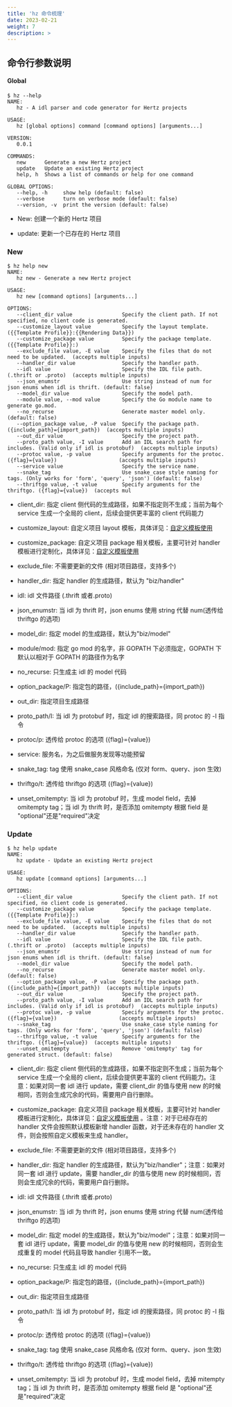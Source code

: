 ```yaml
---
title: 'hz 命令梳理'
date: 2023-02-21
weight: 7
description: >
---
```

## 命令行参数说明

#### Global

```console
$ hz --help
NAME:
   hz - A idl parser and code generator for Hertz projects

USAGE:
   hz [global options] command [command options] [arguments...]

VERSION:
   0.0.1

COMMANDS:
   new      Generate a new Hertz project
   update   Update an existing Hertz project
   help, h  Shows a list of commands or help for one command

GLOBAL OPTIONS:
   --help, -h     show help (default: false)
   --verbose      turn on verbose mode (default: false)
   --version, -v  print the version (default: false)
```

- New: 创建一个新的 Hertz 项目

<!---->

- update: 更新一个已存在的 Hertz 项目

### New

```console
$ hz help new
NAME:
   hz new - Generate a new Hertz project

USAGE:
   hz new [command options] [arguments...]

OPTIONS:
   --client_dir value                Specify the client path. If not specified, no client code is generated.
   --customize_layout value          Specify the layout template. ({{Template Profile}}:{{Rendering Data}})
   --customize_package value         Specify the package template. ({{Template Profile}}:)
   --exclude_file value, -E value    Specify the files that do not need to be updated.  (accepts multiple inputs)
   --handler_dir value               Specify the handler path.
   --idl value                       Specify the IDL file path. (.thrift or .proto)  (accepts multiple inputs)
   --json_enumstr                    Use string instead of num for json enums when idl is thrift. (default: false)
   --model_dir value                 Specify the model path.
   --module value, --mod value       Specify the Go module name to generate go.mod.
   --no_recurse                      Generate master model only. (default: false)
   --option_package value, -P value  Specify the package path. ({include_path}={import_path})  (accepts multiple inputs)
   --out_dir value                   Specify the project path.
   --proto_path value, -I value      Add an IDL search path for includes. (Valid only if idl is protobuf)  (accepts multiple inputs)
   --protoc value, -p value          Specify arguments for the protoc. ({flag}={value})                    (accepts multiple inputs)
   --service value                   Specify the service name.
   --snake_tag                       Use snake_case style naming for tags. (Only works for 'form', 'query', 'json') (default: false)
   --thriftgo value, -t value        Specify arguments for the thriftgo. ({flag}={value})  (accepts mul
```

- client_dir: 指定 client 侧代码的生成路径，如果不指定则不生成；当前为每个 service 生成一个全局的 client，后续会提供更丰富的 client 代码能力

<!---->

- customize_layout: 自定义项目 layout 模板，具体详见：[自定义模板使用](https://www.cloudwego.io/zh/docs/hertz/tutorials/toolkit/more-feature/template/)

<!---->

- customize_package: 自定义项目 package 相关模板，主要可针对 handler 模板进行定制化，具体详见：[自定义模板使用](https://www.cloudwego.io/zh/docs/hertz/tutorials/toolkit/more-feature/template/)

<!---->

- exclude_file: 不需要更新的文件 (相对项目路径，支持多个)

<!---->

- handler_dir: 指定 handler 的生成路径，默认为 "biz/handler"

<!---->

- idl: idl 文件路径 (.thrift 或者.proto)

<!---->

- json_enumstr: 当 idl 为 thrift 时，json enums 使用 string 代替 num(透传给 thriftgo 的选项)

<!---->

- model_dir: 指定 model 的生成路径，默认为"biz/model"

<!---->

- module/mod: 指定 go mod 的名字，非 GOPATH 下必须指定，GOPATH 下默认以相对于 GOPATH 的路径作为名字

<!---->

- no_recurse: 只生成主 idl 的 model 代码

<!---->

- option_package/P: 指定包的路径，({include_path}={import_path})

<!---->

- out_dir: 指定项目生成路径

<!---->

- proto_path/I: 当 idl 为 protobuf 时，指定 idl 的搜索路径，同 protoc 的 -I 指令

<!---->

- protoc/p: 透传给 protoc 的选项 ({flag}={value})

<!---->

- service: 服务名，为之后做服务发现等功能预留

<!---->

- snake_tag: tag 使用 snake_case 风格命名 (仅对 form、query、json 生效)

<!---->

- thriftgo/t: 透传给 thriftgo 的选项 ({flag}={value})

<!---->

- unset_omitempty: 当 idl 为 protobuf 时，生成 model field，去掉 omitempty tag；当 idl 为 thrift 时，是否添加 omitempty 根据 field 是 "optional"还是"required"决定

### Update

```console
$ hz help update
NAME:
   hz update - Update an existing Hertz project

USAGE:
   hz update [command options] [arguments...]

OPTIONS:
   --client_dir value                Specify the client path. If not specified, no client code is generated.
   --customize_package value         Specify the package template. ({{Template Profile}}:)
   --exclude_file value, -E value    Specify the files that do not need to be updated.  (accepts multiple inputs)
   --handler_dir value               Specify the handler path.
   --idl value                       Specify the IDL file path. (.thrift or .proto)  (accepts multiple inputs)
   --json_enumstr                    Use string instead of num for json enums when idl is thrift. (default: false)
   --model_dir value                 Specify the model path.
   --no_recurse                      Generate master model only. (default: false)
   --option_package value, -P value  Specify the package path. ({include_path}={import_path})  (accepts multiple inputs)
   --out_dir value                   Specify the project path.
   --proto_path value, -I value      Add an IDL search path for includes. (Valid only if idl is protobuf)  (accepts multiple inputs)
   --protoc value, -p value          Specify arguments for the protoc. ({flag}={value})                    (accepts multiple inputs)
   --snake_tag                       Use snake_case style naming for tags. (Only works for 'form', 'query', 'json') (default: false)
   --thriftgo value, -t value        Specify arguments for the thriftgo. ({flag}={value})  (accepts multiple inputs)
   --unset_omitempty                 Remove 'omitempty' tag for generated struct. (default: false)
```

- client_dir: 指定 client 侧代码的生成路径，如果不指定则不生成；当前为每个 service 生成一个全局的 client，后续会提供更丰富的 client 代码能力。注意：如果对同一套 idl 进行 update，需要 client_dir 的值与使用 new 的时候相同，否则会生成冗余的代码，需要用户自行删除。

<!---->

- customize_package: 自定义项目 package 相关模板，主要可针对 handler 模板进行定制化，具体详见：[自定义模板使用](https://www.cloudwego.io/zh/docs/hertz/tutorials/toolkit/more-feature/template/) 。注意：对于已经存在的 handler 文件会按照默认模板新增 handler 函数，对于还未存在的 handler 文件，则会按照自定义模板来生成 handler。

<!---->

- exclude_file: 不需要更新的文件 (相对项目路径，支持多个)

<!---->

- handler_dir: 指定 handler 的生成路径，默认为"biz/handler"；注意：如果对同一套 idl 进行 update，需要 handler_dir 的值与使用 new 的时候相同，否则会生成冗余的代码，需要用户自行删除。

<!---->

- idl: idl 文件路径 (.thrift 或者.proto)

<!---->

- json_enumstr: 当 idl 为 thrift 时，json enums 使用 string 代替 num(透传给 thriftgo 的选项)

<!---->

- model_dir: 指定 model 的生成路径，默认为"biz/model"；注意：如果对同一套 idl 进行 update，需要 model_dir 的值与使用 new 的时候相同，否则会生成重复的 model 代码且导致 handler 引用不一致。

<!---->

- no_recurse: 只生成主 idl 的 model 代码

<!---->

- option_package/P: 指定包的路径，({include_path}={import_path})

<!---->

- out_dir: 指定项目生成路径

<!---->

- proto_path/I: 当 idl 为 protobuf 时，指定 idl 的搜索路径，同 protoc 的 -I 指令

<!---->

- protoc/p: 透传给 protoc 的选项 ({flag}={value})

<!---->

- snake_tag: tag 使用 snake_case 风格命名 (仅对 form、query、json 生效)

<!---->

- thriftgo/t: 透传给 thriftgo 的选项 ({flag}={value})

<!---->

- unset_omitempty: 当 idl 为 protobuf 时，生成 model field，去掉 mitempty tag；当 idl 为 thrift 时，是否添加 omitempty 根据 field 是 "optional"还是"required"决定
